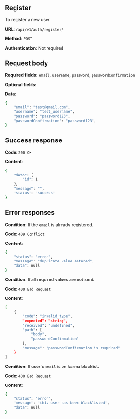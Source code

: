 ## Register
To register a new user

**URL**: `/api/v1/auth/register/`

**Method**: `POST`

**Authentication**: Not required

## Request body
**Required fields:** `email`, `username`, `password`, `passwordConfirmation`

**Optional fields:**

**Data**:
```bash
{
    "email": "test@gmail.com",
    "username": "test_username",
    "password": "password123",
    "passwordConfirmation": "password123",
}
```

## Success response
**Code**: `200 OK`

**Content**:
```bash
{
    "data": {
        "id": 1
    },
    "message": "",
    "status": "success"
}
```

## Error responses
**Condition**: If the `email` is already registered.

**Code**: `409 Conflict`

**Content**:
```bash
{
    "status": "error",
    "message": "duplicate value entered",
    "data": null
}

```
**Condition**: If all required values are not sent.

**Code**: `400 Bad Request`

**Content**:
```bash
[
    {
        "code": "invalid_type",
        "expected": "string",
        "received": "undefined",
        "path": [
            "body",
            "passwordConfirmation"
        ],
        "message": "passwordConfirmation is required"
    }
]
```

**Condition**: If user's `email` is on karma blacklist.

**Code**: `400 Bad Request`

**Content**:
```bash
{
    "status": "error",
    "message": "this user has been blacklisted",
    "data": null
}
```